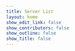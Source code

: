 ```yaml
---
title: Server List
layout: home
show_edit_link: false
show_contributors: false
show_outline: false
show_title: false
---
```


<template-ServerList />
